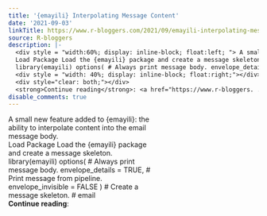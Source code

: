 ```yaml
---
title: '{emayili} Interpolating Message Content'
date: '2021-09-03'
linkTitle: https://www.r-bloggers.com/2021/09/emayili-interpolating-message-content/
source: R-bloggers
description: |-
  <div style = "width:60%; display: inline-block; float:left; "> A small new feature added to {emayili}: the ability to interpolate content into the email message body.<br />
  Load Package Load the {emayili} package and create a message skeleton.<br />
  library(emayili) options( # Always print message body. envelope_details = TRUE, # Print message from pipeline. envelope_invisible = FALSE ) # Create a message skeleton. # email </div>
  <div style = "width: 40%; display: inline-block; float:right;"></div>
  <div style="clear: both;"></div>
  <strong>Continue reading</strong>: <a href="https://www.r-bloggers. ...
disable_comments: true
---
```

<div style = "width:60%; display: inline-block; float:left; "> A small new feature added to {emayili}: the ability to interpolate content into the email message body.<br />
Load Package Load the {emayili} package and create a message skeleton.<br />
library(emayili) options( # Always print message body. envelope_details = TRUE, # Print message from pipeline. envelope_invisible = FALSE ) # Create a message skeleton. # email </div>
<div style = "width: 40%; display: inline-block; float:right;"></div>
<div style="clear: both;"></div>
<strong>Continue reading</strong>: <a href="https://www.r-bloggers. ...